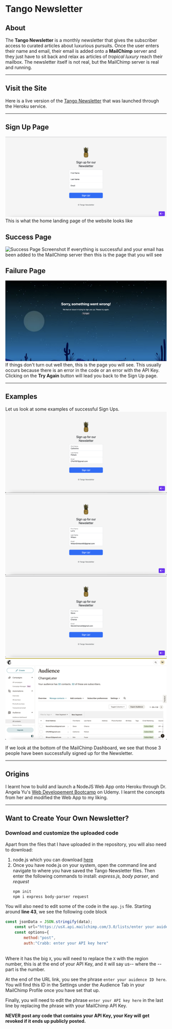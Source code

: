# Tango Newsletter


## About
The **Tango Newsletter** is a monthly newsletter that gives the subscriber access to curated articles about luxurious pursuits. Once the user enters their name and email, their email is added onto a **MailChimp** server and they just have to sit back and relax as articles of *tropical luxury* reach their mailbox. The newsletter itself is not real, but the MailChimp server is real and running. 
***
## Visit the Site
Here is a live version of the [Tango Newsletter]('https://flannel-lumberjack-60636-6fd0bc4ba174.herokuapp.com/') that was launched through the Heroku service. 
***

## Sign Up Page
![Sign Up Page Screenshot](/public/images/SignUpPageScreenshot.png)
This is what the home landing page of the website looks like
## Success Page
![Success Page Screenshot](/public/images/SuccessPage.png)
If everything is successful and your email has been added to the MailChimp server then this is the page that you will see
## Failure Page
![Failure Page Screenshot](/public/images/FailurePageScreen.png)
If things don't turn out well then, this is the page you will see. This usually occurs because there is an error in the code or an error with the API Key. Clicking on the **Try Again** button will lead you back to the Sign Up page.
***

## Examples
Let us look at some examples of successful Sign Ups. 
![Failure Page Screenshot](/public/images/CatherineSignUp.png)
![Failure Page Screenshot](/public/images/LarrySignUp.png)
![Failure Page Screenshot](/public/images/SteveSignUp.png)
![Failure Page Screenshot](/public/images/MailChimpMailingList.png)

If we look at the bottom of the MailChimp Dashboard, we see that those 3 people have been successfully signed up for the Newsletter.

***

## Origins 
I learnt how to build and launch a NodeJS Web App onto Heroku through Dr. Angela Yu's [Web Developement Bootcamp]('https://www.udemy.com/course/the-complete-web-development-bootcamp/' "Web Developement Bootcamp") on Udemy. I learnt the concepts from her and modified the Web App to my liking. 
***

## Want to Create Your Own Newsletter?
### Download and customize the uploaded code

Apart from the files that I have uploaded in the repository, you will also need to download:
1. node.js which you can download [here]('https://nodejs.org/en' "Node JS Download")
2. Once you have node.js on your system, open the command line and navigate to where you have saved the Tango Newsletter files. Then enter the following commands to install: *express.js, body parser*, and *request*
   ```
   npm init
   npm i express body-parser request
   ```

You will also need to edit some of the code in the `app.js` file. Starting around **line 43**, we see the following code block

```javascript
const jsonData = JSON.stringify(data);
    const url="https://usX.api.mailchimp.com/3.0/lists/enter your auidence ID here";
    const options={
        method:"post",
        auth:"Crabb: enter your API key here"
        
```
Where it has the big `X`, you will need to replace the `X` with the region number, this is at the end of your API Key, and it will say us-- where the -- part is the number. 

At the end of the URL link, you see the phrase `enter your auidence ID here`. You will find this ID in the Settings under the Audience Tab in your MailChimp Profile once you have set that up. 

Finally, you will need to edit the phrase `enter your API key here` in the last line by replacing the phrase with your MailChimp API Key. 

**NEVER post any code that contains your API Key, your Key will get revoked if it ends up publicly posted.**
